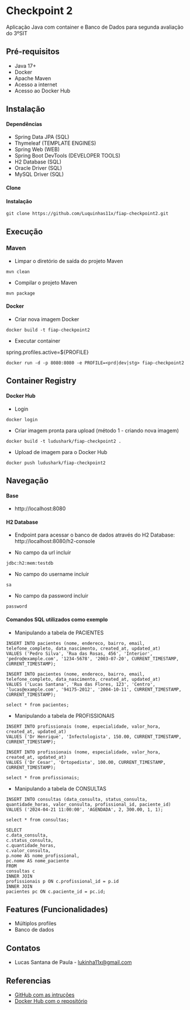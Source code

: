 # Checkpoint 2

Aplicação Java com container e Banco de Dados para segunda avaliação do 3ºSIT


## Pré-requisitos

- Java 17+
- Docker
- Apache Maven
- Acesso a internet
- Acesso ao Docker Hub

## Instalação

#### Dependências
- Spring Data JPA (SQL)
- Thymeleaf (TEMPLATE ENGINES)
- Spring Web (WEB)
- Spring Boot DevTools (DEVELOPER TOOLS)
- H2 Database (SQL)
- Oracle Driver (SQL)
- MySQL Driver (SQL)

#### Clone

#### Instalação

```
git clone https://github.com/Luquinhas11x/fiap-checkpoint2.git
```

## Execução

### Maven
* Limpar o diretório de saída do projeto Maven

```
mvn clean
```

* Compilar o projeto Maven

```
mvn package
```

#### Docker
* Criar nova imagem Docker

```
docker build -t fiap-checkpoint2
```

* Executar container

spring.profiles.active=${PROFILE}

```
docker run -d -p 8080:8080 -e PROFILE=<prd|dev|stg> fiap-checkpoint2
```

## Container Registry


#### Docker Hub

* Login

```
docker login
```

* Criar imagem pronta para upload (método 1 - criando nova imagem)

```
docker build -t ludushark/fiap-checkpoint2 .
```

* Upload de imagem para o Docker Hub

```
docker push ludushark/fiap-checkpoint2
```

## Navegação
#### Base

- http://localhost:8080

#### H2 Database

- Endpoint para acessar o banco de dados através do H2 Database: http://localhost:8080/h2-console

- No campo da url incluir
```
jdbc:h2:mem:testdb
```
- No campo do username incluir
```
sa
```
- No campo da password incluir
```
password
```

#### Comandos SQL utilizados como exemplo

- Manipulando a tabela de PACIENTES 
```
INSERT INTO pacientes (nome, endereco, bairro, email, telefone_completo, data_nascimento, created_at, updated_at)
VALUES ('Pedro Silva', 'Rua das Rosas, 456', 'Interior', 'pedro@example.com', '1234-5678', '2003-07-20', CURRENT_TIMESTAMP, CURRENT_TIMESTAMP);
```
```
INSERT INTO pacientes (nome, endereco, bairro, email, telefone_completo, data_nascimento, created_at, updated_at)
VALUES ('Lucas Santana', 'Rua das Flores, 123', 'Centro', 'lucas@example.com', '94175-2012', '2004-10-11', CURRENT_TIMESTAMP, CURRENT_TIMESTAMP);
```
```
select * from pacientes;
```
- Manipulando a tabela de PROFISSIONAIS
```
INSERT INTO profissionais (nome, especialidade, valor_hora, created_at, updated_at)
VALUES ('Dr Henrique', 'Infectologista', 150.00, CURRENT_TIMESTAMP, CURRENT_TIMESTAMP);
```
```
INSERT INTO profissionais (nome, especialidade, valor_hora, created_at, updated_at)
VALUES ('Dr Cesar', 'Ortopedista', 100.00, CURRENT_TIMESTAMP, CURRENT_TIMESTAMP);
```
```
select * from profissionais;
```
- Manipulando a tabela de CONSULTAS
```
INSERT INTO consultas (data_consulta, status_consulta, quantidade_horas, valor_consulta, profissional_id, paciente_id)
VALUES ('2024-04-21 11:00:00', 'AGENDADA', 2, 300.00, 1, 1);
```
```
select * from consultas;
```
```
SELECT
c.data_consulta,
c.status_consulta,
c.quantidade_horas,
c.valor_consulta,
p.nome AS nome_profissional,
pc.nome AS nome_paciente
FROM
consultas c
INNER JOIN
profissionais p ON c.profissional_id = p.id
INNER JOIN
pacientes pc ON c.paciente_id = pc.id;
```

## Features (Funcionalidades)

- Múltiplos profiles
- Banco de dados

## Contatos

- Lucas Santana de Paula - lukinha11x@gmail.com

## Referencias

- [GitHub com as intruções](https://github.com/acnaweb/microservices-2024/blob/main/checkpoints/checkpoint-2-sem1.pdf)
- [Docker Hub com o repositório](https://hub.docker.com/r/ludushark/fiap-checkpoint1/tags)


